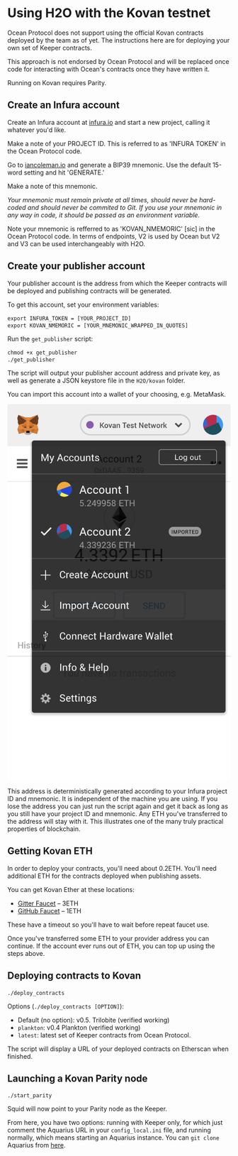 # Using H2O with the Kovan testnet

Ocean Protocol does not support using the official Kovan contracts deployed by the team as of yet. The instructions here are for deploying your own set of Keeper contracts.

This approach is not endorsed by Ocean Protocol and will be replaced once code for interacting with Ocean's contracts once they have written it.

Running on Kovan requires Parity.


## Create an Infura account

Create an Infura account at [infura.io](https://infura.io) and start a new project, calling it whatever you'd like.

Make a note of your PROJECT ID. This is referred to as 'INFURA TOKEN' in the Ocean Protocol code.

Go to [iancoleman.io](https://iancoleman.io/bip39/#english) and generate a BIP39 mnemonic. Use the default 15-word setting and hit 'GENERATE.'

Make a note of this mnemonic.

*Your mnemonic must remain private at all times, should never be hard-coded and should never be commited to Git. If you use your mnemonic in any way in code, it should be passed as an environment variable.*

Note your mnemonic is refferred to as 'KOVAN_NMEMORIC' \[sic\] in the Ocean Protocol code. In terms of endpoints, V2 is used by Ocean but V2 and V3 can be used interchangeably with H2O. 


## Create your publisher account

Your publisher account is the address from which the Keeper contracts will be deployed and publishing contracts will be generated.

To get this account, set your environment variables:
```
export INFURA_TOKEN = [YOUR_PROJECT_ID]
export KOVAN_NMEMORIC = [YOUR_MNEMONIC_WRAPPED_IN_QUOTES]
```

Run the `get_publisher` script:
```
chmod +x get_publisher
./get_publisher
```
The script will output your publisher account address and private key, as well as generate a JSON keystore file in the `H2O/kovan` folder.

You can import this account into a wallet of your choosing, e.g. MetaMask.

![MetaMask](../images/metamask.png)

This address is deterministically generated according to your Infura project ID and mnemonic. It is independent of the machine you are using. If you lose the address you can just run the script again and get it back as long as you still have your project ID and mnemonic. Any ETH you've transferred to the address will stay with it. This illustrates one of the many truly practical properties of blockchain.


## Getting Kovan ETH

In order to deploy your contracts, you'll need about 0.2ETH. You'll need additional ETH for the contracts deployed when publishing assets.

You can get Kovan Ether at these locations:
- [Gitter Faucet](https://gitter.im/kovan-testnet/faucet) – 3ETH
- [GitHub Faucet](https://faucet.kovan.network/) – 1ETH

These have a timeout so you'll have to wait before repeat faucet use.

Once you've transferred some ETH to your provider address you can continue. If the account ever runs out of ETH, you can top up using the steps above.


## Deploying contracts to Kovan

```
./deploy_contracts
```
Options (`./deploy_contracts [OPTION]`):
- Default (no option): v0.5. Trilobite (verified working)
- `plankton`: v0.4 Plankton (verified working)
- `latest`: latest set of Keeper contracts from Ocean Protocol.

The script will display a URL of your deployed contracts on Etherscan when finished.


## Launching a Kovan Parity node

```
./start_parity
```
Squid will now point to your Parity node as the Keeper.

From here, you have two options: running with Keeper only, for which just comment the Aquarius URL in your `config_local.ini` file, and running normally, which means starting an Aquarius instance. You can `git clone` Aquarius from [here](https://github.com/oceanprotocol/aquarius).